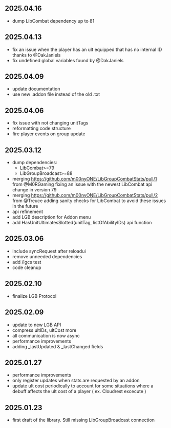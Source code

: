 ## 2025.04.16
- dump LibCombat dependency up to 81

## 2025.04.13
- fix an issue when the player has an ult equipped that has no internal ID thanks to @DakJaniels
- fix undefined global variables found by @DakJaniels

## 2025.04.09
- update documentation
- use new .addon file instead of the old .txt

## 2025.04.06
- fix issue with not changing unitTags
- reformatting code structure
- fire player events on group update

## 2025.03.12
- dump dependencies:
  - LibCombat>=79
  - LibGroupBroadcast>=88
- merging https://github.com/m00nyONE/LibGroupCombatStats/pull/1 from @M0RGaming fixing an issue with the newest LibCombat api change in version 79
- merging https://github.com/m00nyONE/LibGroupCombatStats/pull/2 from @Treuce adding sanity checks for LibCombat to avoid these issues in the future
- api refinement
- add LGB description for Addon menu
- add HasUnitUltimatesSlotted(unitTag, listOfAbilityIDs) api function

## 2025.03.06
- include syncRequest after reloadui
- remove unneeded dependencies
- add /lgcs test
- code cleanup

## 2025.02.10
- finalize LGB Protocol

## 2025.02.09
- update to new LGB API
- compress ultIDs, ultCost more
- all communication is now async
- performance improvements
- adding _lastUpdated & _lastChanged fields

## 2025.01.27
- performance improvements
- only register updates when stats are requested by an addon
- update ult cost periodically to account for some situations where a debuff affects the ult cost of a player ( ex. Cloudrest excecute )

## 2025.01.23
- first draft of the library. Still missing LibGroupBroadcast connection